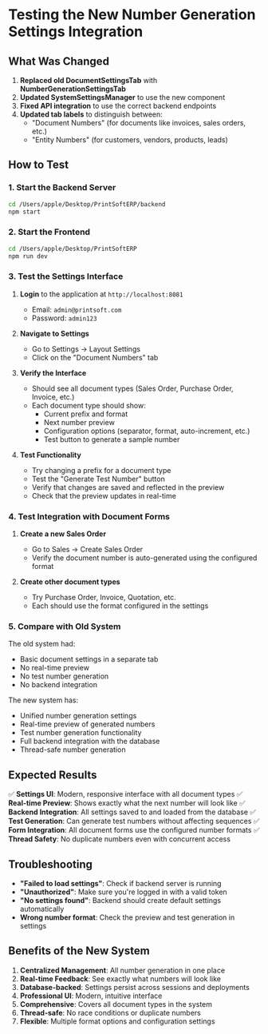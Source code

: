 # Testing the New Number Generation Settings Integration

## What Was Changed

1. **Replaced old DocumentSettingsTab** with **NumberGenerationSettingsTab**
2. **Updated SystemSettingsManager** to use the new component
3. **Fixed API integration** to use the correct backend endpoints
4. **Updated tab labels** to distinguish between:
   - "Document Numbers" (for documents like invoices, sales orders, etc.)
   - "Entity Numbers" (for customers, vendors, products, leads)

## How to Test

### 1. Start the Backend Server
```bash
cd /Users/apple/Desktop/PrintSoftERP/backend
npm start
```

### 2. Start the Frontend
```bash
cd /Users/apple/Desktop/PrintSoftERP
npm run dev
```

### 3. Test the Settings Interface

1. **Login** to the application at `http://localhost:8081`
   - Email: `admin@printsoft.com`
   - Password: `admin123`

2. **Navigate to Settings**
   - Go to Settings → Layout Settings
   - Click on the "Document Numbers" tab

3. **Verify the Interface**
   - Should see all document types (Sales Order, Purchase Order, Invoice, etc.)
   - Each document type should show:
     - Current prefix and format
     - Next number preview
     - Configuration options (separator, format, auto-increment, etc.)
     - Test button to generate a sample number

4. **Test Functionality**
   - Try changing a prefix for a document type
   - Test the "Generate Test Number" button
   - Verify that changes are saved and reflected in the preview
   - Check that the preview updates in real-time

### 4. Test Integration with Document Forms

1. **Create a new Sales Order**
   - Go to Sales → Create Sales Order
   - Verify the document number is auto-generated using the configured format

2. **Create other document types**
   - Try Purchase Order, Invoice, Quotation, etc.
   - Each should use the format configured in the settings

### 5. Compare with Old System

The old system had:
- Basic document settings in a separate tab
- No real-time preview
- No test number generation
- No backend integration

The new system has:
- Unified number generation settings
- Real-time preview of generated numbers
- Test number generation functionality
- Full backend integration with the database
- Thread-safe number generation

## Expected Results

✅ **Settings UI**: Modern, responsive interface with all document types
✅ **Real-time Preview**: Shows exactly what the next number will look like
✅ **Backend Integration**: All settings saved to and loaded from the database
✅ **Test Generation**: Can generate test numbers without affecting sequences
✅ **Form Integration**: All document forms use the configured number formats
✅ **Thread Safety**: No duplicate numbers even with concurrent access

## Troubleshooting

- **"Failed to load settings"**: Check if backend server is running
- **"Unauthorized"**: Make sure you're logged in with a valid token
- **"No settings found"**: Backend should create default settings automatically
- **Wrong number format**: Check the preview and test generation in settings

## Benefits of the New System

1. **Centralized Management**: All number generation in one place
2. **Real-time Feedback**: See exactly what numbers will look like
3. **Database-backed**: Settings persist across sessions and deployments
4. **Professional UI**: Modern, intuitive interface
5. **Comprehensive**: Covers all document types in the system
6. **Thread-safe**: No race conditions or duplicate numbers
7. **Flexible**: Multiple format options and configuration settings
